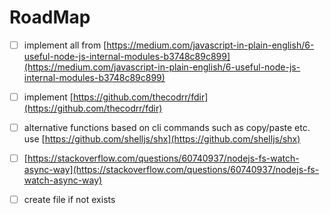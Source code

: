 # RoadMap

-   [ ] implement all from [https://medium.com/javascript-in-plain-english/6-useful-node-js-internal-modules-b3748c89c899](https://medium.com/javascript-in-plain-english/6-useful-node-js-internal-modules-b3748c89c899)

-   [ ] implement [https://github.com/thecodrr/fdir](https://github.com/thecodrr/fdir)

-   [ ] alternative functions based on cli commands such as copy/paste etc. use [https://github.com/shelljs/shx](https://github.com/shelljs/shx)

-   [ ] [https://stackoverflow.com/questions/60740937/nodejs-fs-watch-async-way](https://stackoverflow.com/questions/60740937/nodejs-fs-watch-async-way)

-   [ ] create file if not exists

